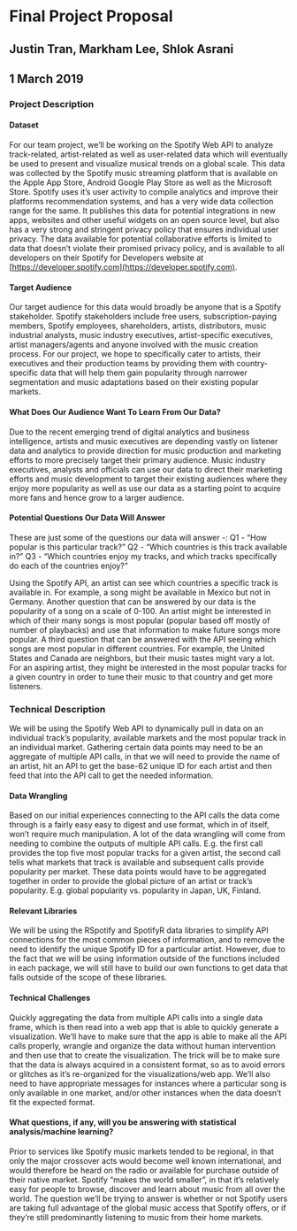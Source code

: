 # Final Project Proposal
## Justin Tran, Markham Lee, Shlok Asrani
## 1 March 2019

### Project Description

#### Dataset

For our team project, we’ll be working on the Spotify Web API to analyze track-related, artist-related as well as user-related data which will eventually be used to present and visualize musical trends on a global scale. This data was collected by the Spotify music streaming platform that is available on the Apple App Store, Android Google Play Store as well as the Microsoft Store. Spotify uses it’s user activity to compile analytics and improve their platforms recommendation systems, and has a very wide data collection range for the same. It publishes this data for potential integrations in new apps, websites and other useful widgets on an open source level, but also has a very strong and stringent privacy policy that ensures individual user privacy. The data available for potential collaborative efforts is limited to data that doesn’t violate their promised privacy policy, and is available to all developers on their Spotify for Developers website at [https://developer.spotify.com](https://developer.spotify.com).

#### Target Audience

Our target audience for this data would broadly be anyone that is a Spotify stakeholder. Spotify stakeholders include free users, subscription-paying members, Spotify employees, shareholders, artists, distributors, music industrial analysts, music industry executives, artist-specific executives, artist managers/agents and anyone involved with the music creation process. For our project, we hope to specifically cater to artists, their executives and their production teams by providing them with country-specific data that will help them gain popularity through narrower segmentation and music adaptations based on their existing popular markets.

#### What Does Our Audience Want To Learn From Our Data?

Due to the recent emerging trend of digital analytics and business intelligence, artists and music executives are depending vastly on listener data and analytics to provide direction for music production and marketing efforts to more precisely target their primary audience. Music industry executives, analysts and officials can use our data to direct their marketing efforts and music development to target their existing audiences where they enjoy more popularity as well as use our data as a starting point to acquire more fans and hence grow to a larger audience. 

#### Potential Questions Our Data Will Answer

These are just some of the questions our data will answer -:
Q1 - “How popular is this particular track?”
Q2 - “Which countries is this track available in?”
Q3 - “Which countries enjoy my tracks, and which tracks specifically do each of the countries enjoy?”

Using the Spotify API, an artist can see which countries a specific track is available in. For example, a song might be available in Mexico but not in Germany. Another question that can be answered by our data is the popularity of a song on a scale of 0-100. An artist might be interested in which of their many songs is most popular (popular based off mostly of number of playbacks) and use that information to make future songs more popular. A third question that can be answered with the API seeing which songs are most popular in different countries. For example, the United States and Canada are neighbors, but their music tastes might vary a lot. For an aspiring artist, they might be interested in the most popular tracks for a given country in order to tune their music to that country and get more listeners.


### Technical Description

We will be using the Spotify Web API to dynamically pull in data on an individual track’s popularity, available markets and the most popular track in an individual market. Gathering certain data points may need to be an aggregate of multiple API calls, in that we will need to provide the name of an artist, hit an API to get the base-62 unique ID for each artist and then feed that into the API call to get the needed information.

#### Data Wrangling

Based on our initial experiences connecting to the API calls the data come through is a fairly easy easy to digest and use format, which in of itself, won’t require much manipulation. A lot of the data wrangling will come from needing to combine the outputs of multiple API calls. E.g. the first call provides the top five most popular tracks for a given artist, the second call tells what markets that track is available and subsequent calls provide popularity per market. These data points would have to be aggregated together in order to provide the global picture of an artist or track’s popularity. E.g. global popularity vs. popularity in Japan, UK, Finland.

#### Relevant Libraries 

We will be using the RSpotify and SpotifyR data libraries to simplify API connections for the most common pieces of information, and to remove the need to identify the unique Spotify ID for a particular artist. However, due to the fact that we will be using information outside of the functions included in each package, we will still have to build our own functions to get data that falls outside of the scope of these libraries.  

#### Technical Challenges

Quickly aggregating the data from multiple API calls into a single data frame, which is then read into a web app that is able to quickly generate a visualization. We’ll have to make sure that the app is able to make all the API calls properly, wrangle and organize the data without human intervention and then use that to create the visualization. The trick will be to make sure that the data is always acquired in a consistent format, so as to avoid errors or glitches as it’s re-organized for the visualizations/web app. We’ll also need to have appropriate messages for instances where a particular song is only available in one market, and/or other instances when the data doesn’t fit the expected format.

#### What questions, if any, will you be answering with statistical analysis/machine learning?

Prior to services like Spotify music markets tended to be regional, in that only the major crossover acts would become well known international, and would therefore be heard on the radio or available for purchase outside of their native market. Spotify “makes the world smaller”, in that it’s relatively easy for people to browse, discover and learn about music from all over the world. The question we’ll be trying to answer is whether or not Spotify users are taking full advantage of the global music access that Spotify offers, or if they’re still predominantly listening to music from their home markets.
